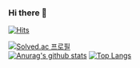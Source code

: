 ### Hi there 👋

<!--
**jeonka1001/jeonka1001** is a ✨ _special_ ✨ repository because its `README.md` (this file) appears on your GitHub profile.

Here are some ideas to get you started:

- 🔭 I’m currently working on ...
- 🌱 I’m currently learning ...
- 👯 I’m looking to collaborate on ...
- 🤔 I’m looking for help with ...
- 💬 Ask me about ...
- 📫 How to reach me: ...
- 😄 Pronouns: ...
- ⚡ Fun fact: ...
-->
[![Hits](https://hits.seeyoufarm.com/api/count/incr/badge.svg?url=https%3A%2F%2Fgithub.com%2Fjeonka1001&count_bg=%2379C83D&title_bg=%23555555&icon=&icon_color=%23E7E7E7&title=jeonka101&edge_flat=false)](https://hits.seeyoufarm.com)   

[![Solved.ac
프로필](http://mazassumnida.wtf/api/v2/generate_badge?boj=ruddks1001)](https://solved.ac/ruddks1001)  
[![Anurag's github stats](https://github-readme-stats.vercel.app/api?username=jeonka1001&theme=buefy)](https://github.com/anuraghazra/github-readme-stats)                [![Top Langs](https://github-readme-stats.vercel.app/api/top-langs/?username=jeonka1001&layout=compact&theme=buefy)](https://github.com/anuraghazra/github-readme-stats)  


